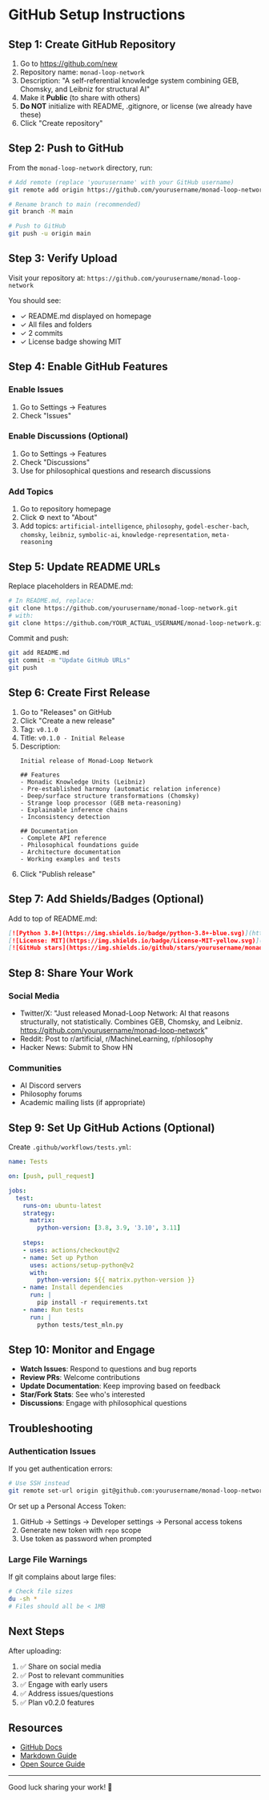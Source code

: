 # GitHub Setup Instructions

## Step 1: Create GitHub Repository

1. Go to https://github.com/new
2. Repository name: `monad-loop-network`
3. Description: "A self-referential knowledge system combining GEB, Chomsky, and Leibniz for structural AI"
4. Make it **Public** (to share with others)
5. **Do NOT** initialize with README, .gitignore, or license (we already have these)
6. Click "Create repository"

## Step 2: Push to GitHub

From the `monad-loop-network` directory, run:

```bash
# Add remote (replace 'yourusername' with your GitHub username)
git remote add origin https://github.com/yourusername/monad-loop-network.git

# Rename branch to main (recommended)
git branch -M main

# Push to GitHub
git push -u origin main
```

## Step 3: Verify Upload

Visit your repository at: `https://github.com/yourusername/monad-loop-network`

You should see:
- ✓ README.md displayed on homepage
- ✓ All files and folders
- ✓ 2 commits
- ✓ License badge showing MIT

## Step 4: Enable GitHub Features

### Enable Issues
1. Go to Settings → Features
2. Check "Issues"

### Enable Discussions (Optional)
1. Go to Settings → Features
2. Check "Discussions"
3. Use for philosophical questions and research discussions

### Add Topics
1. Go to repository homepage
2. Click ⚙️ next to "About"
3. Add topics: `artificial-intelligence`, `philosophy`, `godel-escher-bach`, `chomsky`, `leibniz`, `symbolic-ai`, `knowledge-representation`, `meta-reasoning`

## Step 5: Update README URLs

Replace placeholders in README.md:
```bash
# In README.md, replace:
git clone https://github.com/yourusername/monad-loop-network.git
# with:
git clone https://github.com/YOUR_ACTUAL_USERNAME/monad-loop-network.git
```

Commit and push:
```bash
git add README.md
git commit -m "Update GitHub URLs"
git push
```

## Step 6: Create First Release

1. Go to "Releases" on GitHub
2. Click "Create a new release"
3. Tag: `v0.1.0`
4. Title: `v0.1.0 - Initial Release`
5. Description:
   ```
   Initial release of Monad-Loop Network
   
   ## Features
   - Monadic Knowledge Units (Leibniz)
   - Pre-established harmony (automatic relation inference)
   - Deep/surface structure transformations (Chomsky)
   - Strange loop processor (GEB meta-reasoning)
   - Explainable inference chains
   - Inconsistency detection
   
   ## Documentation
   - Complete API reference
   - Philosophical foundations guide
   - Architecture documentation
   - Working examples and tests
   ```
6. Click "Publish release"

## Step 7: Add Shields/Badges (Optional)

Add to top of README.md:
```markdown
[![Python 3.8+](https://img.shields.io/badge/python-3.8+-blue.svg)](https://www.python.org/downloads/)
[![License: MIT](https://img.shields.io/badge/License-MIT-yellow.svg)](https://opensource.org/licenses/MIT)
[![GitHub stars](https://img.shields.io/github/stars/yourusername/monad-loop-network.svg)](https://github.com/yourusername/monad-loop-network/stargazers)
```

## Step 8: Share Your Work

### Social Media
- Twitter/X: "Just released Monad-Loop Network: AI that reasons structurally, not statistically. Combines GEB, Chomsky, and Leibniz. https://github.com/yourusername/monad-loop-network"
- Reddit: Post to r/artificial, r/MachineLearning, r/philosophy
- Hacker News: Submit to Show HN

### Communities
- AI Discord servers
- Philosophy forums
- Academic mailing lists (if appropriate)

## Step 9: Set Up GitHub Actions (Optional)

Create `.github/workflows/tests.yml`:
```yaml
name: Tests

on: [push, pull_request]

jobs:
  test:
    runs-on: ubuntu-latest
    strategy:
      matrix:
        python-version: [3.8, 3.9, '3.10', 3.11]
    
    steps:
    - uses: actions/checkout@v2
    - name: Set up Python
      uses: actions/setup-python@v2
      with:
        python-version: ${{ matrix.python-version }}
    - name: Install dependencies
      run: |
        pip install -r requirements.txt
    - name: Run tests
      run: |
        python tests/test_mln.py
```

## Step 10: Monitor and Engage

- **Watch Issues**: Respond to questions and bug reports
- **Review PRs**: Welcome contributions
- **Update Documentation**: Keep improving based on feedback
- **Star/Fork Stats**: See who's interested
- **Discussions**: Engage with philosophical questions

## Troubleshooting

### Authentication Issues
If you get authentication errors:
```bash
# Use SSH instead
git remote set-url origin git@github.com:yourusername/monad-loop-network.git
```

Or set up a Personal Access Token:
1. GitHub → Settings → Developer settings → Personal access tokens
2. Generate new token with `repo` scope
3. Use token as password when prompted

### Large File Warnings
If git complains about large files:
```bash
# Check file sizes
du -sh *
# Files should all be < 1MB
```

## Next Steps

After uploading:
1. ✅ Share on social media
2. ✅ Post to relevant communities
3. ✅ Engage with early users
4. ✅ Address issues/questions
5. ✅ Plan v0.2.0 features

## Resources

- [GitHub Docs](https://docs.github.com)
- [Markdown Guide](https://www.markdownguide.org)
- [Open Source Guide](https://opensource.guide)

---

Good luck sharing your work! 🚀
